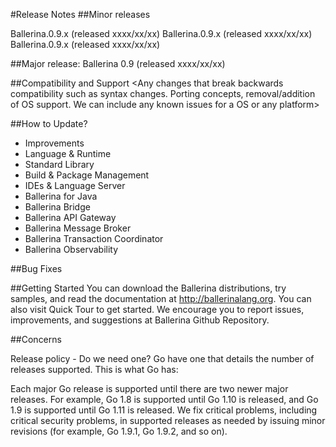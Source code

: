 #Release Notes
##Minor releases

Ballerina.0.9.x (released xxxx/xx/xx)
Ballerina.0.9.x (released xxxx/xx/xx) 
Ballerina.0.9.x (released xxxx/xx/xx)

##Major release: Ballerina 0.9 (released xxxx/xx/xx)


<Brief summary of overview and primary improvements of the new release.>

##Compatibility and Support
<Any changes that break backwards compatibility such as syntax changes. Porting concepts, removal/addition of OS support. We can include any known issues for a OS or any platform>

##How to Update?
<Explain how to update this specific version. Specify about backward compatibility with previous components versions>

- Improvements
- Language & Runtime
- Standard Library
- Build & Package Management
- IDEs & Language Server
- Ballerina for Java
- Ballerina Bridge
- Ballerina API Gateway
- Ballerina Message Broker
- Ballerina Transaction Coordinator
- Ballerina Observability


##Bug Fixes 
<Link to the Github issues filtering for all the components>

##Getting Started
You can download the Ballerina distributions, try samples, and read the documentation at http://ballerinalang.org. You can also visit Quick Tour to get started. We encourage you to report issues, improvements, and suggestions at Ballerina Github Repository.


##Concerns

Release policy - Do we need one? Go have one that details the number of releases supported. This is what Go has:

Each major Go release is supported until there are two newer major releases. For example, Go 1.8 is supported until Go 1.10 is released, and Go 1.9 is supported until Go 1.11 is released. We fix critical problems, including critical security problems, in supported releases as needed by issuing minor revisions (for example, Go 1.9.1, Go 1.9.2, and so on).
